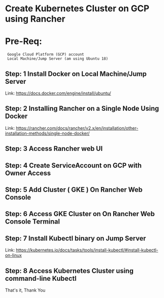 # Create Kubernetes Cluster on GCP using Rancher


# Pre-Req:
     Google Cloud Platform (GCP) account
     Local Machine/Jump Server (am using Ubuntu 18)
     

## Step: 1 Install Docker on Local Machine/Jump Server 
        
Link: https://docs.docker.com/engine/install/ubuntu/
        

## Step: 2 Installing Rancher on a Single Node Using Docker

Link: https://rancher.com/docs/rancher/v2.x/en/installation/other-installation-methods/single-node-docker/
        

## Step: 3 Access Rancher web UI


## Step: 4 Create ServiceAccount on GCP with Owner Access


## Step: 5 Add Cluster ( GKE ) On Rancher Web Console


## Step: 6 Access GKE Cluster on On Rancher Web Console Terminal


## Step: 7 Install Kubectl binary on Jump Server

Link: https://kubernetes.io/docs/tasks/tools/install-kubectl/#install-kubectl-on-linux
        

## Step: 8 Access Kubernetes Cluster using command-line Kubectl


That's it, Thank You
